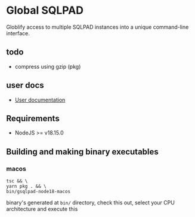 # Global SQLPAD

Globlify access to multiple SQLPAD instances into a unique command-line interface.

## todo

- compress using gzip (pkg)

## user docs

- [User documentation](./docs/index.md)

## Requirements

- NodeJS >= v18.15.0

## Building and making binary executables

### macos

```
tsc && \
yarn pkg . && \
bin/gsqlpad-node18-macos
```

binary's generated at `bin/` directory, check this out, select your CPU architecture and execute this
